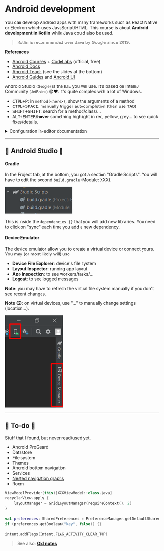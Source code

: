 # Android development

<div class="row row-cols-md-2"><div>

You can develop Android apps with many frameworks such as React Native or Electron which uses JavaScript/HTML. This course is about **Android development in Kotlin** while Java could also be used.

> Kotlin is recommended over Java by Google since 2019.

**References**

* [Android Courses](https://developer.android.com/courses/) + [CodeLabs](https://codelabs.developers.google.com/?cat=Android) (official, free)
* [Android Docs](https://developer.android.com/docs)
* [Android Teach](https://developer.android.com/teach) (see the slides at the bottom)
* [Android Guides](https://developer.android.com/guide) and [Android UI](https://developer.android.com/develop/ui)

</div><div>

Android Studio <small>(Google)</small> is the IDE you will use. It's based on IntelliJ Community <small>(JetBrains)</small> 😎❤️. It's quite complex with a lot of Windows.

* <kbd>CTRL+P</kbd>: in `method(<here>)`, show the arguments of a method
* <kbd>CTRL+SPACE</kbd>: manually trigger autocompletion (then use <kbd>TAB</kbd>)
* <kbd>SHIFT+SHIFT</kbd>: search for a method/class/...
* <kbd>ALT+ENTER</kbd>/**hover** something highlight in red, yellow, grey... to see quick fixes/details.

<details class="details-e">
<summary>Configuration in-editor documentation</summary>

To see the documentation of a method, use <kbd>CTRL+Q</kbd> or hover a method. By default, you won't see anything interesting.

* Navigate to the source of any Android class. As a remainder, you can use <kbd>CTRL+(MOUSE LEFT)</kbd>.
* Click on "Download sources"
* Done
</details>
</div></div>

<hr class="sep-both">

## 📱 Android Studio 📱

<div class="row row-cols-md-2"><div>

#### Gradle

In the Project tab, at the bottom, you got a section "Gradle Scripts". You will have to edit the second `build.gradle` (Module: XXX).

<div class="text-center">

![gradle](_images/gradle.png)
</div>

This is inside the `dependencies {}` that you will add new libraries. You need to click on "sync" each time you add a new dependency.
</div><div>

#### Device Emulator

The device emulator allow you to create a virtual device or connect yours. You may (or most likely will) use

<div class="row mx-0"><div class="col-9">

* **Device File Explorer**: device's file system
* **Layout Inspector**: running app layout
* **App inspection**: to see workers/tasks/...
* **Logcat**: to see logged messages

**Note**: you may have to refresh the virtual file system manually if you don't see recent changes.

**Note (2)**: on virtual devices, use "..." to manually change settings (location...).
</div><div class="col-3">

![device_manager](_images/device_manager.png)
</div></div>

</div></div>

<hr class="sep-both">

## 👻 To-do 👻

Stuff that I found, but never read/used yet.

<div class="row row-cols-md-2"><div>

* Android ProGuard
* Datastore
* File system
* Themes
* Android bottom navigation
* Services
* [Nested navigation graphs](https://developer.android.com/guide/navigation/navigation-nested-graphs)
* Room
</div><div>

```kotlin
ViewModelProvider(this)[XXXViewModel::class.java]
recyclerView.apply {
    layoutManager = GridLayoutManager(requireContext(), 2)
}

val preferences: SharedPreferences = PreferenceManager.getDefaultSharedPreferences(this)
if (preferences.getBoolean("key", false)) {}

intent.addFlags(Intent.FLAG_ACTIVITY_CLEAR_TOP)
```

> See also: **[Old notes](_old.md)**
</div></div>
